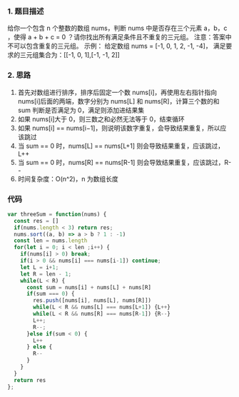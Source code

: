 ### 1. 题目描述
  给你一个包含 n 个整数的数组 nums，判断 nums 中是否存在三个元素 a，b，c ，使得 a + b + c = 0 ？请你找出所有满足条件且不重复的三元组。
  注意：答案中不可以包含重复的三元组。
  示例：
  给定数组 nums = [-1, 0, 1, 2, -1, -4]，
  满足要求的三元组集合为：[[-1, 0, 1],[-1, -1, 2]]

### 2. 思路
  1. 首先对数组进行排序，排序后固定一个数 nums[i]，再使用左右指针指向 nums[i]后面的两端，数字分别为 nums[L] 和 nums[R]，计算三个数的和 sum 判断是否满足为 0，满足则添加进结果集
  2. 如果 nums[i]大于 0，则三数之和必然无法等于 0，结束循环
  3. 如果 nums[i] == nums[i−1]，则说明该数字重复，会导致结果重复，所以应该跳过
  4. 当 sum == 0 时，nums[L] == nums[L+1] 则会导致结果重复，应该跳过，L++
  5. 当 sum == 0 时，nums[R] == nums[R-1] 则会导致结果重复，应该跳过，R--
  6. 时间复杂度：O(n^2)，n 为数组长度

### 代码
```javascript
var threeSum = function(nums) {
  const res = []
  if(nums.length < 3) return res;
  nums.sort((a, b) => a > b ? 1 : -1)
  const len = nums.length
  for(let i = 0; i < len ;i++) {
    if(nums[i] > 0) break;
    if(i > 0 && nums[i] === nums[i-1]) continue;
    let L = i+1;
    let R = len - 1;
    while(L < R) {
      const sum = nums[i] + nums[L] + nums[R]
      if(sum === 0) {
        res.push([nums[i], nums[L], nums[R]])
        while(L < R && nums[L] === nums[L+1]) {L++}
        while(L < R && nums[R] === nums[R-1]) {R--}
        L++;
        R--;
      }else if(sum < 0) {
        L++
      } else {
        R--
      }
    }
  }
  return res
};
```

